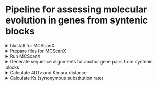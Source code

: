 # Pipeline for assessing molecular evolution in genes from syntenic blocks

<details>
<summary>blastall for MCScanX</summary>

<pre>formatdb -i hop.pep.fasta -p T -o T</pre>

<pre>formatdb -i can.pep.fasta -p T -o T</pre>

<pre>blastall -p blastp -i hop.pep.fasta -d hopBlastpDB/hop.pep.fasta -e 1e-3 -b 5 -v 5 -m 8 -o hop_vs_hop.blast</pre>

<pre>blastall -p blastp -i can.pep.fasta -d hopBlastpDB/hop.pep.fasta -e 1e-3 -b 5 -v 5 -m 8 -o can_vs_hop.blast</pre>

<pre>blastall -p blastp -i hop.pep.fasta -d canBlastpDB/can.pep.fasta -e 1e-3 -b 5 -v 5 -m 8 -o hop_vs_can.blast</pre>
</details>


<details>
<summary>Prepare files for MCScanX</summary>

### To create hopGenes.gff
<pre>python scripts/createMCScanXInputFiles.py combinedGeneModels.txt hop.pep.fasta</pre>
<p>combinedGeneModels.txt is a mapping file that contains information about the gene models</p>
<p>format: scaffoldID\toriginalGeneID\tnewGeneID\tgeneStart\tgeneStop\tcdsStart\tcdsStop\n</p>

### To create hop.chr
<pre>less hopGenes.gff | awk '{print $1 "\thop"}' | sort | uniq > hop.chr</pre>

### To create cannabisGenes.gff
<pre>python scripts/createMCScanXCannabisInputFiles.py can.pep.fasta GCF_900626175.2_cs10_genomic.gff GCF_900626175.2_cs10_protein.gpff</pre>

### To create cannabis.chr
<pre>less cannabisGenes.gff | awk '{print $1 "\tcan"}' | sort | uniq > cannabis.chr</pre>

### To create hop_vs_cannabis.gff
<pre>cat hopGenes.gff cannabisGenes.gff > hop_vs_cannabis.gff</pre>

### To create hop_vs_cannabis.chr
<pre>cat hop.chr cannabis.chr > hop_vs_cannabis.chr</pre>

### To create hop_vs_cannabis.blast
<pre>cat hop_vs_hop.blast can_vs_can.blast hop_vs_can.blast > hop_vs_cannabis.blast</pre>
</details>


<details>
<summary>Run MCScanX</summary>

<pre>MCScanX hop_vs_cannabis</pre>
</details>


<details>
<summary>Generate sequence alignments for anchor gene pairs from syntenic blocks</summary>

### Extract CDS for hop vs hop anchor gene pairs 

<pre>python scripts/createGenePairFastaHopParalogs.py hop_vs_cannabis.collinearity hop.cds.fasta</pre>

### Extract CDS for hemp vs hemp anchor gene pairs

<pre>python scripts/createGenePairFastaCannabisParalogs.py hop_vs_cannabis.collinearity can.cds.fasta</pre>

### Extract CDS for hop vs hemp anchor gene pairs

<pre>cat hop.cds.fasta can.cds.fasta > hop_vs_cannabis.cds.fasta</pre>

<pre>python scripts/createGenePairFastaHopCannabisParalogs.py hop_vs_cannabis.collinearity hop_vs_cannabis.cds.fasta</pre>

### MACSE alignSequences - same command format for each set of gene pairs

<pre>java -jar macse_v2.03.jar -prog alignSequences -seq gene1_vs_gene2.cds.fasta -out_NT gene1_vs_gene2_NT.fasta -out_AA gene1_vs_gene2_AA.fasta</pre>

<pre>ls -1 *_NT.fasta > alignedNTFileList.txt</pre>

<pre>python scripts/identifyFrameshifts.py alignedNTFileList.txt</pre>

### MACSE exportAlignment - same command format for each set of gene pairs

<pre>java -jar macse_v2.03.jar -prog exportAlignment -align gene1_vs_gene2_NT.fasta -codonForFinalStop --- -codonForInternalStop ,,, -codonForInternalFS +++ -charForRemainingFS + -out_NT gene1_vs_gene2_expAlign_NT.fasta -out_AA gene1_vs_gene2_expAlign_AA.fasta</pre>
</details>


<details>
<summary>Calculate 4DTv and Kimura distance</summary>

<pre>python scripts/calculate4DTv.py gene1_vs_gene2_expAlign_NT.fasta</pre>

### visualize 4DTv distribution

<pre>ls -1 ../../cannabis_paralogs/kimura_and_4dtv/*4DTv.out > cannabis4DTvFileList.txt</pre>

<pre>ls -1 ../../hop_paralogs/kimura_and_4dtv/*4DTv.out > hop4DTvFileList.txt</pre>

<pre>ls -1 ../../hop_vs_cannabis_paralogs/kimura_and_4dtv/*4DTv.out > hop_vs_cannabis4DTvFileList.txt</pre>

<pre>python scripts/create_4DTv_count_hist.py cannabis4DTvFileList.txt hop4DTvFileList.txt hop_vs_cannabis4DTvFileList.txt</pre>
</details>


<details>
<summary>Calculate Ks (synonymous substitution rate)</summary>
<pre>KsPipeline.md</pre>
<pre>MixtureModel.md</pre>
</details>
